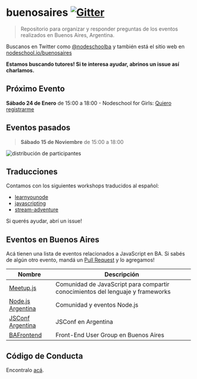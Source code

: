 # buenosaires [![Gitter][3]][4]

> Repositorio para organizar y responder preguntas de los eventos realizados en Buenos Aires, Argentina.

Buscanos en Twitter como [@nodeschoolba][13] y también está el sitio web en [nodeschool.io/buenosaires][14]

**Estamos buscando tutores! Si te interesa ayudar, abrinos un issue así charlamos.**

## Próximo Evento
**Sábado 24 de Enero** de 15:00 a 18:00 - Nodeschool for Girls: [Quiero registrarme][17]

## Eventos pasados

> **Sábado 15 de Noviembre** de 15:00 a 18:00

![distribución de participantes][2]


## Traducciones
Contamos con los siguientes workshops traducidos al español:

- [learnyounode][7]
- [javascripting][6]
- [stream-adventure][8]

Si querés ayudar, abrí un issue!

## Eventos en Buenos Aires

Acá tienen una lista de eventos relacionados a JavaScript en BA. Si sabés de algún otro evento, mandá un [Pull Request][16] y lo agregamos!

Nombre                  | Descripción
------------------------|-----------------------------------------------------------------------------
[Meetup.js][9]          | Comunidad de JavaScript para compartir conocimientos del lenguaje y frameworks
[Node.js Argentina][10] | Comunidad y eventos Node.js
[JSConf Argentina][11]  | JSConf en Argentina
[BAFrontend][12]        | Front-End User Group en Buenos Aires

## Código de Conducta

Encontralo [acá][15].

[1]: https://help.github.com/articles/using-pull-requests/
[2]: http://imageshack.com/a/img540/4115/HP2o1T.png
[3]: https://badges.gitter.im/Join%20Chat.svg
[4]: https://gitter.im/nodeschool/buenosaires
[5]: https://github.com/eafelix/git-it
[6]: https://github.com/a0viedo/javascripting/tree/es
[7]: https://github.com/a0viedo/learnyounode
[8]: https://github.com/eafelix/stream-adventure
[9]: http://www.meetup.com/Meetup-js/
[10]: http://www.meetup.com/NodeJS-Argentina/
[11]: http://www.jsconfar.com/
[12]: http://www.meetup.com/BAFrontend/
[13]: https://twitter.com/nodeschoolba
[14]: http://nodeschool.io/buenosaires/
[15]: https://github.com/nodeschool/buenosaires/blob/master/codigodeconducta.md
[16]: https://github.com/nodeschool/buenosaires/pulls
[17]: https://ti.to/nodeschoolba/nodeschool-ba-for-girls
